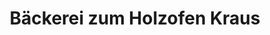 ---
title: "Bäckerei zum Holzofen Kraus"
url: /gablingen/baeckerei-zum-holzofen-kraus/
shop: Bäckerei
---